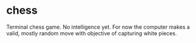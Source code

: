 # chess
Terminal chess game. No intelligence yet. 
For now the computer makes a valid, mostly random move with objective of capturing white pieces.
